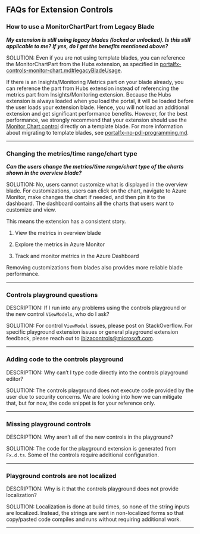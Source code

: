 <a name="faqs-for-extension-controls"></a>
## FAQs for Extension Controls

   <!-- TODO:  FAQ Format is ###Link, ***title***, Description, Solution, 3 Asterisks -->

<a name="faqs-for-extension-controls-how-to-use-a-monitorchartpart-from-legacy-blade"></a>
### How to use a MonitorChartPart from Legacy Blade

***My extension is still using legacy blades (locked or unlocked). Is this still applicable to me? If yes, do I get the benefits mentioned above?***

SOLUTION: Even if you are not using template blades, you can reference the MonitorChartPart from the Hubs extension, as specified in [portalfx-controls-monitor-chart.md#legacyBladeUsage](portalfx-controls-monitor-chart.md#legacyBladeUsage).

If there is an Insights/Monitoring Metrics part on your blade already, you can reference the part from Hubs extension instead of referencing the metrics part from Insights/Monitoring extension. Because the Hubs extension is always loaded when you load the portal, it will be loaded before the user loads your extension blade. Hence, you will not load an additional extension and get significant performance benefits. However, for the best performance, we strongly recommend that your extension should use the [Monitor Chart control](#the-monitor-chart-control) directly on a template blade. For more information about migrating to template blades, see [portalfx-no-pdl-programming.md](portalfx-no-pdl-programming.md).

* * * 

<a name="faqs-for-extension-controls-changing-the-metrics-time-range-chart-type"></a>
### Changing the metrics/time range/chart type

***Can the users change the metrics/time range/chart type of the charts shown in the overview blade?***

SOLUTION: No, users cannot customize what is displayed in the overview blade. For customizations, users can click on the chart, navigate to Azure Monitor, make changes the chart if needed, and then pin it to the dashboard. The dashboard contains all the charts that users want to customize and view.

This means the extension has a consistent story.

1. View the metrics in overview blade

1. Explore the metrics in Azure Monitor

1. Track and monitor metrics in the Azure Dashboard

Removing customizations from blades also provides more reliable blade performance.
    
* * * 

<a name="faqs-for-extension-controls-controls-playground-questions"></a>
### Controls playground questions

DESCRIPTION:  If I run into any problems using the controls playground or the new control `ViewModels`, who do I ask? 

SOLUTION: For control `ViewModel` issues, please post on StackOverflow.  For specific playground extension issues or general playground extension feedback, please reach out to <a href="ibizacontrols@microsoft.com?subject=StackOverflow: Playground Controls and ViewModels">ibizacontrols@microsoft.com</a>.

* * *

<a name="faqs-for-extension-controls-adding-code-to-the-controls-playground"></a>
### Adding code to the controls playground

DESCRIPTION:  Why can’t I type code directly into the controls playground editor?

SOLUTION: The controls playground does not execute code provided by the user due to security concerns.  We are looking into how we can mitigate that, but for now, the code snippet is for your reference only.

* * *

<a name="faqs-for-extension-controls-missing-playground-controls"></a>
### Missing playground controls

DESCRIPTION: Why aren’t all of the new controls in the playground?

SOLUTION:  The code for the playground extension is generated from `Fx.d.ts`.  Some of the controls require additional configuration.

* * *

<a name="faqs-for-extension-controls-playground-controls-are-not-localized"></a>
### Playground controls are not localized

DESCRIPTION: Why is it that the controls playground does not provide localization?

SOLUTION: Localization is done at build times, so none of the string inputs are localized.  Instead, the strings are sent  in non-localized forms so that copy/pasted code compiles and runs without requiring additional work.

* * *

